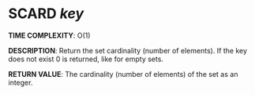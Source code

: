 # SCARD *key*

**TIME COMPLEXITY**:
O(1)

**DESCRIPTION**:
Return the set cardinality (number of elements). If the key does not exist
0 is returned, like for empty sets.

**RETURN VALUE**:
The cardinality (number of elements) of the set as an integer.
